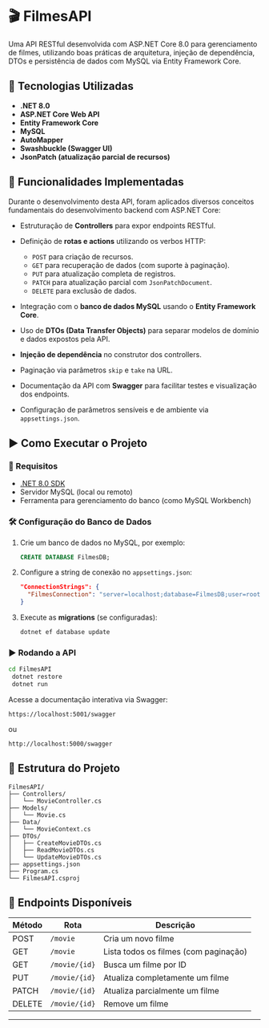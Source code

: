 # 🎬 FilmesAPI

Uma API RESTful desenvolvida com ASP.NET Core 8.0 para gerenciamento de filmes, utilizando boas práticas de arquitetura, injeção de dependência, DTOs e persistência de dados com MySQL via Entity Framework Core.

## 🚀 Tecnologias Utilizadas

* **.NET 8.0**
* **ASP.NET Core Web API**
* **Entity Framework Core**
* **MySQL**
* **AutoMapper**
* **Swashbuckle (Swagger UI)**
* **JsonPatch (atualização parcial de recursos)**

## 📘 Funcionalidades Implementadas

Durante o desenvolvimento desta API, foram aplicados diversos conceitos fundamentais do desenvolvimento backend com ASP.NET Core:

* Estruturação de **Controllers** para expor endpoints RESTful.
* Definição de **rotas e actions** utilizando os verbos HTTP:

  * `POST` para criação de recursos.
  * `GET` para recuperação de dados (com suporte à paginação).
  * `PUT` para atualização completa de registros.
  * `PATCH` para atualização parcial com `JsonPatchDocument`.
  * `DELETE` para exclusão de dados.
* Integração com o **banco de dados MySQL** usando o **Entity Framework Core**.
* Uso de **DTOs (Data Transfer Objects)** para separar modelos de domínio e dados expostos pela API.
* **Injeção de dependência** no construtor dos controllers.
* Paginação via parâmetros `skip` e `take` na URL.
* Documentação da API com **Swagger** para facilitar testes e visualização dos endpoints.
* Configuração de parâmetros sensíveis e de ambiente via `appsettings.json`.

## ▶️ Como Executar o Projeto

### 🔧 Requisitos

* [.NET 8.0 SDK](https://dotnet.microsoft.com/en-us/download/dotnet/8.0)
* Servidor MySQL (local ou remoto)
* Ferramenta para gerenciamento do banco (como MySQL Workbench)

### 🛠️ Configuração do Banco de Dados

1. Crie um banco de dados no MySQL, por exemplo:

   ```sql
   CREATE DATABASE FilmesDB;
   ```

2. Configure a string de conexão no `appsettings.json`:

   ```json
   "ConnectionStrings": {
     "FilmesConnection": "server=localhost;database=FilmesDB;user=root;password=sua_senha"
   }
   ```

3. Execute as **migrations** (se configuradas):

   ```bash
   dotnet ef database update
   ```

### ▶️ Rodando a API

```bash
cd FilmesAPI
 dotnet restore
 dotnet run
```

Acesse a documentação interativa via Swagger:

```
https://localhost:5001/swagger
```

ou

```
http://localhost:5000/swagger
```

## 📂 Estrutura do Projeto

```
FilmesAPI/
├── Controllers/
│   └── MovieController.cs
├── Models/
│   └── Movie.cs
├── Data/
│   └── MovieContext.cs
├── DTOs/
│   ├── CreateMovieDTOs.cs
│   ├── ReadMovieDTOs.cs
│   └── UpdateMovieDTOs.cs
├── appsettings.json
├── Program.cs
└── FilmesAPI.csproj
```

## 📌 Endpoints Disponíveis

| Método | Rota          | Descrição                             |
| ------ | ------------- | ------------------------------------- |
| POST   | `/movie`      | Cria um novo filme                    |
| GET    | `/movie`      | Lista todos os filmes (com paginação) |
| GET    | `/movie/{id}` | Busca um filme por ID                 |
| PUT    | `/movie/{id}` | Atualiza completamente um filme       |
| PATCH  | `/movie/{id}` | Atualiza parcialmente um filme        |
| DELETE | `/movie/{id}` | Remove um filme                       |

---
